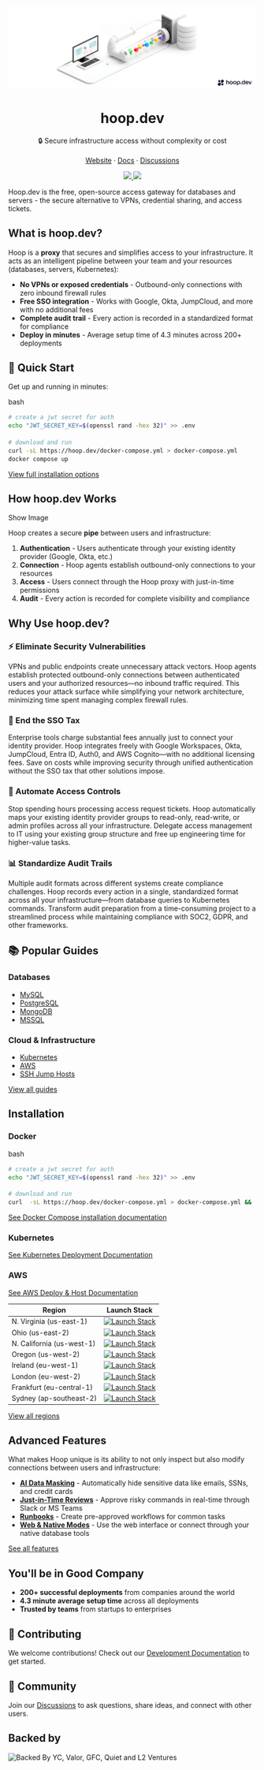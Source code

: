 
![hero](github.png)

<h1 align="center">
<b>hoop.dev</b>
</h1>
<p align="center"> 🔒 Secure infrastructure access without complexity or cost 
<br /> <br />
 <a target="_blank" href="https://hoop.dev">Website</a> · <a target="_blank" href="https://hoop.dev/docs">Docs</a> · <a href="https://github.com/hoophq/hoop/discussions">Discussions</a> </p> </p>
 <p align="center"><a href="https://github.com/hoophq/hoop/actions/workflows/release.yml"><img src="https://img.shields.io/github/v/release/hoophq/hoop.svg?style=flat" /> </a><img src="https://img.shields.io/badge/Setup-4.3_min-success" /></p>

Hoop.dev is the free, open-source access gateway for databases and servers - the secure alternative to VPNs, credential sharing, and access tickets.

## What is hoop.dev?

Hoop is a **proxy** that secures and simplifies access to your infrastructure. It acts as an intelligent pipeline between your team and your resources (databases, servers, Kubernetes):

-   **No VPNs or exposed credentials**  - Outbound-only connections with zero inbound firewall rules
-   **Free SSO integration**  - Works with Google, Okta, JumpCloud, and more with no additional fees
-   **Complete audit trail**  - Every action is recorded in a standardized format for compliance
-   **Deploy in minutes**  - Average setup time of 4.3 minutes across 200+ deployments

## 🚀 Quick Start

Get up and running in minutes:

bash

```bash
# create a jwt secret for auth
echo "JWT_SECRET_KEY=$(openssl rand -hex 32)" >> .env

# download and run
curl -sL https://hoop.dev/docker-compose.yml > docker-compose.yml
docker compose up
```

[View full installation options](https://hoop.dev/docs/setup/deployment/overview)

## How hoop.dev Works

Show Image

Hoop creates a secure **pipe** between users and infrastructure:

1.  **Authentication**  - Users authenticate through your existing identity provider (Google, Okta, etc.)
2.  **Connection**  - Hoop agents establish outbound-only connections to your resources
3.  **Access**  - Users connect through the Hoop proxy with just-in-time permissions
4.  **Audit**  - Every action is recorded for complete visibility and compliance

## Why Use hoop.dev?

### ⚡ Eliminate Security Vulnerabilities

VPNs and public endpoints create unnecessary attack vectors. Hoop agents establish protected outbound-only connections between authenticated users and your authorized resources—no inbound traffic required. This reduces your attack surface while simplifying your network architecture, minimizing time spent managing complex firewall rules.

### 💸 End the SSO Tax

Enterprise tools charge substantial fees annually just to connect your identity provider. Hoop integrates freely with Google Workspaces, Okta, JumpCloud, Entra ID, Auth0, and AWS Cognito—with no additional licensing fees. Save on costs while improving security through unified authentication without the SSO tax that other solutions impose.

### 🔑 Automate Access Controls

Stop spending hours processing access request tickets. Hoop automatically maps your existing identity provider groups to read-only, read-write, or admin profiles across all your infrastructure. Delegate access management to IT using your existing group structure and free up engineering time for higher-value tasks.

### 📊 Standardize Audit Trails

Multiple audit formats across different systems create compliance challenges. Hoop records every action in a single, standardized format across all your infrastructure—from database queries to Kubernetes commands. Transform audit preparation from a time-consuming project to a streamlined process while maintaining compliance with SOC2, GDPR, and other frameworks.

## 📚 Popular Guides

### Databases

-   [MySQL](https://hoop.dev/docs/quickstart/databases/mysql)
-   [PostgreSQL](https://hoop.dev/docs/quickstart/databases/postgres)
-   [MongoDB](https://hoop.dev/docs/quickstart/databases/mongodb)
-   [MSSQL](https://hoop.dev/docs/quickstart/databases/mssql)

### Cloud & Infrastructure

-   [Kubernetes](https://hoop.dev/docs/quickstart/cloud-services/kubernetes)
-   [AWS](https://hoop.dev/docs/quickstart/cloud-services/aws/aws-cli)
-   [SSH Jump Hosts](https://hoop.dev/docs/quickstart/web-applications/jump-hosts)

[View all guides](https://hoop.dev/docs/quickstart)

## Installation

### Docker

bash

```bash
# create a jwt secret for auth
echo "JWT_SECRET_KEY=$(openssl rand -hex 32)" >> .env

# download and run
curl  -sL https://hoop.dev/docker-compose.yml > docker-compose.yml &&  docker compose up
```

[See Docker Compose installation documentation](https://hoop.dev/docs/setup/deployment/docker-compose)

### Kubernetes

[See Kubernetes Deployment Documentation](https://hoop.dev/docs/setup/deployment/kubernetes)

### AWS

[See AWS Deploy & Host Documentation](https://hoop.dev/docs/setup/deployment/AWS)

| Region | Launch Stack |
|--------|--------------|
| N. Virginia (us-east-1) | [![Launch Stack](https://cdn.rawgit.com/buildkite/cloudformation-launch-stack-button-svg/master/launch-stack.svg)](https://us-east-1.console.aws.amazon.com/cloudformation/home?region=us-east-1#/stacks/quickcreate?templateURL=https%3A%2F%2Fhoopdev-platform-cf-us-east-1.s3.us-east-1.amazonaws.com%2Flatest%2Fhoopdev-platform.template.yaml) |
| Ohio (us-east-2) | [![Launch Stack](https://cdn.rawgit.com/buildkite/cloudformation-launch-stack-button-svg/master/launch-stack.svg)](https://us-east-2.console.aws.amazon.com/cloudformation/home?region=us-east-2#/stacks/quickcreate?templateURL=https%3A%2F%2Fhoopdev-platform-cf-us-east-2.s3.us-east-2.amazonaws.com%2Flatest%2Fhoopdev-platform.template.yaml) |
| N. California (us-west-1) | [![Launch Stack](https://cdn.rawgit.com/buildkite/cloudformation-launch-stack-button-svg/master/launch-stack.svg)](https://us-west-1.console.aws.amazon.com/cloudformation/home?region=us-west-1#/stacks/quickcreate?templateURL=https%3A%2F%2Fhoopdev-platform-cf-us-west-1.s3.us-west-1.amazonaws.com%2Flatest%2Fhoopdev-platform.template.yaml) |
| Oregon (us-west-2) | [![Launch Stack](https://cdn.rawgit.com/buildkite/cloudformation-launch-stack-button-svg/master/launch-stack.svg)](https://us-west-2.console.aws.amazon.com/cloudformation/home?region=us-west-2#/stacks/quickcreate?templateURL=https%3A%2F%2Fhoopdev-platform-cf-us-west-2.s3.us-west-2.amazonaws.com%2Flatest%2Fhoopdev-platform.template.yaml) |
| Ireland (eu-west-1) | [![Launch Stack](https://cdn.rawgit.com/buildkite/cloudformation-launch-stack-button-svg/master/launch-stack.svg)](https://eu-west-1.console.aws.amazon.com/cloudformation/home?region=eu-west-1#/stacks/quickcreate?templateURL=https%3A%2F%2Fhoopdev-platform-cf-eu-west-1.s3.eu-west-1.amazonaws.com%2Flatest%2Fhoopdev-platform.template.yaml) |
| London (eu-west-2) | [![Launch Stack](https://cdn.rawgit.com/buildkite/cloudformation-launch-stack-button-svg/master/launch-stack.svg)](https://eu-west-2.console.aws.amazon.com/cloudformation/home?region=eu-west-2#/stacks/quickcreate?templateURL=https%3A%2F%2Fhoopdev-platform-cf-eu-west-2.s3.eu-west-2.amazonaws.com%2Flatest%2Fhoopdev-platform.template.yaml) |
| Frankfurt (eu-central-1) | [![Launch Stack](https://cdn.rawgit.com/buildkite/cloudformation-launch-stack-button-svg/master/launch-stack.svg)](https://eu-central-1.console.aws.amazon.com/cloudformation/home?region=eu-central-1#/stacks/quickcreate?templateURL=https%3A%2F%2Fhoopdev-platform-cf-eu-central-1.s3.eu-central-1.amazonaws.com%2Flatest%2Fhoopdev-platform.template.yaml) |
| Sydney (ap-southeast-2) | [![Launch Stack](https://cdn.rawgit.com/buildkite/cloudformation-launch-stack-button-svg/master/launch-stack.svg)](https://ap-southeast-2.console.aws.amazon.com/cloudformation/home?region=ap-southeast-2#/stacks/quickcreate?templateURL=https%3A%2F%2Fhoopdev-platform-cf-ap-southeast-2.s3.ap-southeast-2.amazonaws.com%2Flatest%2Fhoopdev-platform.template.yaml) |

[View all regions](https://hoop.dev/docs/deploy/AWS)

## Advanced Features

What makes Hoop unique is its ability to not only inspect but also modify connections between users and infrastructure:

-   [**AI Data Masking**](https://hoop.dev/docs/learn/features/ai-data-masking)  - Automatically hide sensitive data like emails, SSNs, and credit cards
-   [**Just-in-Time Reviews**](https://hoop.dev/docs/learn/features/reviews/overview)  - Approve risky commands in real-time through Slack or MS Teams
-   [**Runbooks**](https://hoop.dev/docs/learn/features/runbooks)  - Create pre-approved workflows for common tasks
-   [**Web & Native Modes**](https://hoop.dev/docs/clients)  - Use the web interface or connect through your native database tools

[See all features](https://hoop.dev/docs/learn/features)

## You'll be in Good Company

-   **200+ successful deployments**  from companies around the world
-   **4.3 minute average setup time**  across all deployments
-   **Trusted by teams**  from startups to enterprises

## 🤝 Contributing

We welcome contributions! Check out our [Development Documentation](/DEV.md) to get started.

## 📣 Community

Join our [Discussions](https://github.com/hoophq/hoop/discussions) to ask questions, share ideas, and connect with other users.

## Backed by

![Backed By YC, Valor, GFC, Quiet and L2 Ventures](backedby.png)
